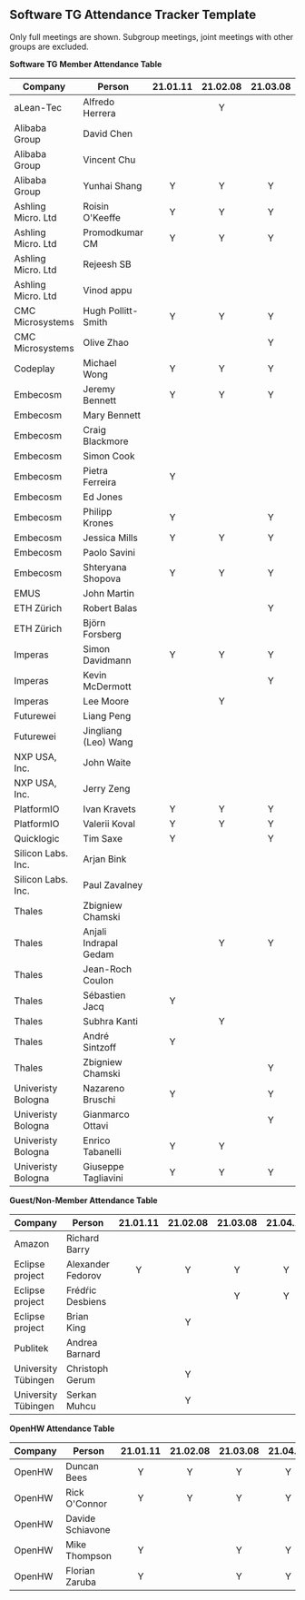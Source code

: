 ## Software TG Attendance Tracker Template

Only full meetings are shown. Subgroup meetings, joint meetings with other
groups are excluded.

**Software TG Member Attendance Table**

| Company             |  Person               |21.01.11|21.02.08|21.03.08|21.04.12|21.05.10|21.06.14|21.MM.DD|
|---------------------|-----------------------|:------:|:------:|:------:|:------:|:------:|:------:|:------:|
| aLean-Tec           | Alfredo Herrera       |        | Y      |        |        |        |        |        |
| Alibaba Group       | David Chen            |        |        |        |        | Y      |        |        |
| Alibaba Group       | Vincent Chu           |        |        |        |        | Y      |        |        |
| Alibaba Group       | Yunhai Shang          | Y      | Y      | Y      | Y      | Y      | Y      |        |
| Ashling Micro. Ltd  | Roisin O'Keeffe       | Y      | Y      | Y      | Y      |        |        |        |
| Ashling Micro. Ltd  | Promodkumar CM        | Y      | Y      | Y      | Y      |        |        |        |
| Ashling Micro. Ltd  | Rejeesh SB            |        |        |        |        |        |        |        |
| Ashling Micro. Ltd  | Vinod appu            |        |        |        |        |        |        |        |
| CMC Microsystems    | Hugh Pollitt-Smith    | Y      | Y      | Y      | Y      | Y      | Y      |        |
| CMC Microsystems    | Olive Zhao            |        |        | Y      | Y      | Y      | Y      |        |
| Codeplay            | Michael Wong          | Y      | Y      | Y      |        | Y      | Y      |        |
| Embecosm            | Jeremy Bennett        | Y      | Y      | Y      | Y      | Y      |        |        |
| Embecosm            | Mary Bennett          |        |        |        |        |        |        |        |
| Embecosm            | Craig Blackmore       |        |        |        |        |        |        |        |
| Embecosm            | Simon Cook            |        |        |        |        |        |        |        |
| Embecosm            | Pietra Ferreira       | Y      |        |        | Y      | Y      |        |        |
| Embecosm            | Ed Jones              |        |        |        |        | Y      |        |        |
| Embecosm            | Philipp Krones        | Y      |        | Y      | Y      | Y      | Y      |        |
| Embecosm            | Jessica Mills         | Y      | Y      | Y      |        |        | Y      |        |
| Embecosm            | Paolo Savini          |        |        |        |        |        |        |        |
| Embecosm            | Shteryana Shopova     | Y      | Y      | Y      | Y      | Y      | Y      |        |
| EMUS                | John Martin           |        |        |        |        |        |        |        |
| ETH Zürich          | Robert Balas          |        |        | Y      | Y      |        |        |        |
| ETH Zürich          | Björn Forsberg        |        |        |        |        |        |        |        |
| Imperas             | Simon Davidmann       | Y      | Y      | Y      | Y      |        |        |        |
| Imperas             | Kevin McDermott       |        |        | Y      |        |        |        |        |
| Imperas             | Lee Moore             |        | Y      |        |        |        |        |        |
| Futurewei           | Liang Peng            |        |        |        |        |        |        |        |
| Futurewei           | Jingliang (Leo) Wang  |        |        |        |        |        |        |        |
| NXP USA, Inc.       | John Waite            |        |        |        |        |        |        |        |
| NXP USA, Inc.       | Jerry Zeng            |        |        |        |        |        |        |        |
| PlatformIO          | Ivan Kravets          | Y      | Y      | Y      | Y      | Y      | Y      |        |
| PlatformIO          | Valerii Koval         | Y      | Y      | Y      | Y      | Y      | Y      |        |
| Quicklogic          | Tim Saxe              | Y      |        | Y      | Y      | Y      | Y      |        |
| Silicon Labs. Inc.  | Arjan Bink            |        |        |        |        |        |        |        |
| Silicon Labs. Inc.  | Paul Zavalney         |        |        |        |        |        |        |        |
| Thales              | Zbigniew Chamski      |        |        |        |        | Y      | Y      |        |
| Thales              | Anjali Indrapal Gedam |        | Y      | Y      | Y      | Y      | Y      |        |
| Thales              | Jean-Roch Coulon      |        |        |        |        |        |        |        |
| Thales              | Sébastien Jacq        | Y      |        |        |        | Y      |        |        |
| Thales              | Subhra Kanti          |        | Y      |        |        |        |        |        |
| Thales              | André Sintzoff        | Y      |        |        | Y      |        |        |        |
| Thales              | Zbigniew Chamski      |        |        | Y      | Y      |        | Y      |        |
| Univeristy Bologna  | Nazareno Bruschi      | Y      |        | Y      |        | Y      | Y      |        |
| Univeristy Bologna  | Gianmarco Ottavi      |        |        | Y      |        | Y      |        |        |
| Univeristy Bologna  | Enrico Tabanelli      | Y      | Y      |        |        | Y      | Y      |        |
| Univeristy Bologna  | Giuseppe Tagliavini   | Y      | Y      | Y      | Y      | Y      |        |        |

**Guest/Non-Member Attendance Table**

| Company             |  Person               |21.01.11|21.02.08|21.03.08|21.04.12|21.05.10|21.06.14|21.MM.DD|
|---------------------|-----------------------|:------:|:------:|:------:|:------:|:------:|:------:|:------:|
| Amazon              | Richard Barry         |        |        |        |        |        | Y      |        |
| Eclipse project     | Alexander Fedorov     | Y      | Y      | Y      | Y      |        | Y      |        |
| Eclipse project     | Frédŕic Desbiens      |        |        | Y      | Y      |        |        |        |
| Eclipse project     | Brian King            |        | Y      |        |        |        |        |        |
| Publitek            | Andrea Barnard        |        |        |        |        |        |        |        |
| University Tübingen | Christoph Gerum       |        | Y      |        |        |        |        |        |
| University Tübingen | Serkan Muhcu          |        | Y      |        |        |        |        |        |

**OpenHW Attendance Table**

| Company             |  Person               |21.01.11|21.02.08|21.03.08|21.04.12|21.05.10|21.06.14|21.MM.DD|
|---------------------|-----------------------|:------:|:------:|:------:|:------:|:------:|:------:|:------:|
| OpenHW              | Duncan Bees           | Y      | Y      | Y      | Y      | Y      | Y      |        |
| OpenHW              | Rick O'Connor         | Y      | Y      | Y      | Y      | Y      | Y      |        |
| OpenHW              | Davide Schiavone      |        |        |        |        |        |        |        |
| OpenHW              | Mike Thompson         | Y      |        | Y      | Y      | Y      |        |        |
| OpenHW              | Florian Zaruba        | Y      |        | Y      | Y      | Y      | Y      |        |
